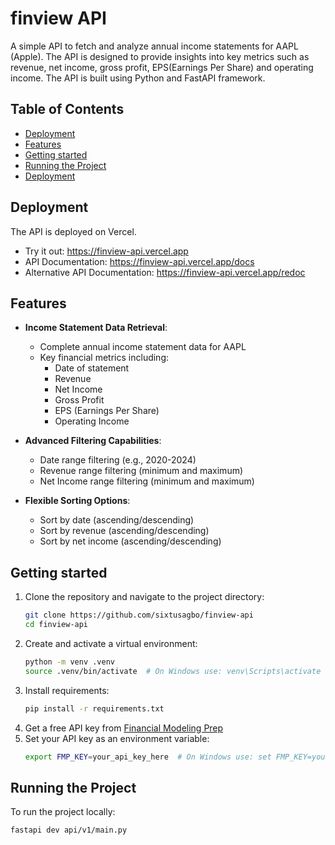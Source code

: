 # finview API

A simple API to fetch and analyze annual income statements for AAPL (Apple). The API is designed to provide insights into key metrics such as revenue, net income, gross profit, EPS(Earnings Per Share) and operating income. The API is built using Python and FastAPI framework.

## Table of Contents

- [Deployment](#deployment)
- [Features](#features)
- [Getting started](#getting-started)
- [Running the Project](#running-the-project)
- [Deployment](#deployment-1)

## Deployment

The API is deployed on Vercel.

- Try it out: https://finview-api.vercel.app
- API Documentation: https://finview-api.vercel.app/docs
- Alternative API Documentation: https://finview-api.vercel.app/redoc

## Features

- **Income Statement Data Retrieval**:

  - Complete annual income statement data for AAPL
  - Key financial metrics including:
    - Date of statement
    - Revenue
    - Net Income
    - Gross Profit
    - EPS (Earnings Per Share)
    - Operating Income

- **Advanced Filtering Capabilities**:

  - Date range filtering (e.g., 2020-2024)
  - Revenue range filtering (minimum and maximum)
  - Net Income range filtering (minimum and maximum)

- **Flexible Sorting Options**:

  - Sort by date (ascending/descending)
  - Sort by revenue (ascending/descending)
  - Sort by net income (ascending/descending)

## Getting started

1. Clone the repository and navigate to the project directory:
   ```bash
   git clone https://github.com/sixtusagbo/finview-api
   cd finview-api
   ```
2. Create and activate a virtual environment:
   ```bash
   python -m venv .venv
   source .venv/bin/activate  # On Windows use: venv\Scripts\activate
   ```
3. Install requirements:
   ```bash
   pip install -r requirements.txt
   ```
4. Get a free API key from [Financial Modeling Prep](https://financialmodelingprep.com/)
5. Set your API key as an environment variable:
   ```bash
   export FMP_KEY=your_api_key_here  # On Windows use: set FMP_KEY=your_api_key_here
   ```

## Running the Project

To run the project locally:

```bash
fastapi dev api/v1/main.py
```
